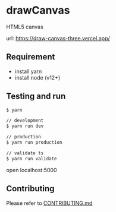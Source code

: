 # drawCanvas

HTML5 canvas

url: <https://draw-canvas-three.vercel.app/>

## Requirement

- install yarn
- install node (v12+)

## Testing and run

```zsh
$ yarn

// development
$ yarn run dev

// production
$ yarn run production

// validate ts
$ yarn run validate
```

open localhost:5000

## Contributing

Please refer to [CONTRIBUTING.md](https://github.com/yeukfei02/drawCanvas/blob/master/CONTRIBUTING.md)
